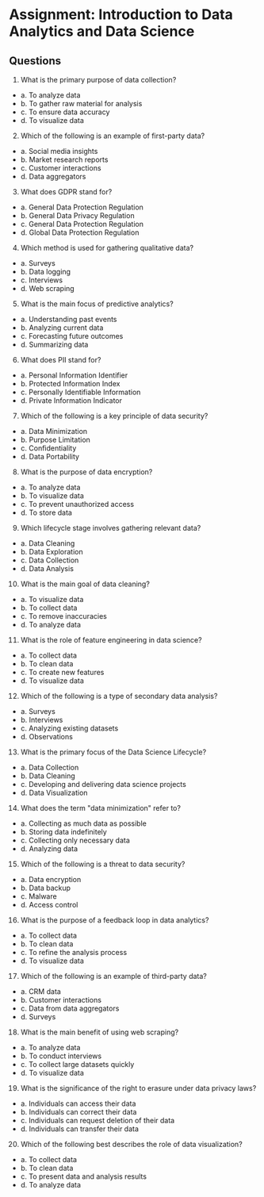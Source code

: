 # Assignment: Introduction to Data Analytics and Data Science

## Questions

1. What is the primary purpose of data collection?

- a. To analyze data
- b. To gather raw material for analysis
- c. To ensure data accuracy
- d. To visualize data

2. Which of the following is an example of first-party data?

- a. Social media insights
- b. Market research reports
- c. Customer interactions
- d. Data aggregators

3. What does GDPR stand for?

- a. General Data Protection Regulation
- b. General Data Privacy Regulation
- c. General Data Protection Regulation
- d. Global Data Protection Regulation

4. Which method is used for gathering qualitative data?

- a. Surveys
- b. Data logging
- c. Interviews
- d. Web scraping

5. What is the main focus of predictive analytics?

- a. Understanding past events
- b. Analyzing current data
- c. Forecasting future outcomes
- d. Summarizing data

6. What does PII stand for?

- a. Personal Information Identifier
- b. Protected Information Index
- c. Personally Identifiable Information
- d. Private Information Indicator

7. Which of the following is a key principle of data security?

- a. Data Minimization
- b. Purpose Limitation
- c. Confidentiality
- d. Data Portability

8. What is the purpose of data encryption?

- a. To analyze data
- b. To visualize data
- c. To prevent unauthorized access
- d. To store data

9. Which lifecycle stage involves gathering relevant data?

- a. Data Cleaning
- b. Data Exploration
- c. Data Collection
- d. Data Analysis

10. What is the main goal of data cleaning?

- a. To visualize data
- b. To collect data
- c. To remove inaccuracies
- d. To analyze data

11. What is the role of feature engineering in data science?

- a. To collect data
- b. To clean data
- c. To create new features
- d. To visualize data

12. Which of the following is a type of secondary data analysis?

- a. Surveys
- b. Interviews
- c. Analyzing existing datasets
- d. Observations

13. What is the primary focus of the Data Science Lifecycle?

- a. Data Collection
- b. Data Cleaning
- c. Developing and delivering data science projects
- d. Data Visualization

14. What does the term "data minimization" refer to?

- a. Collecting as much data as possible
- b. Storing data indefinitely
- c. Collecting only necessary data
- d. Analyzing data

15. Which of the following is a threat to data security?

- a. Data encryption
- b. Data backup
- c. Malware
- d. Access control

16. What is the purpose of a feedback loop in data analytics?

- a. To collect data
- b. To clean data
- c. To refine the analysis process
- d. To visualize data

17. Which of the following is an example of third-party data?

- a. CRM data
- b. Customer interactions
- c. Data from data aggregators
- d. Surveys

18. What is the main benefit of using web scraping?

- a. To analyze data
- b. To conduct interviews
- c. To collect large datasets quickly
- d. To visualize data

19. What is the significance of the right to erasure under data privacy laws?

- a. Individuals can access their data
- b. Individuals can correct their data
- c. Individuals can request deletion of their data
- d. Individuals can transfer their data

20. Which of the following best describes the role of data visualization?

- a. To collect data
- b. To clean data
- c. To present data and analysis results
- d. To analyze data
